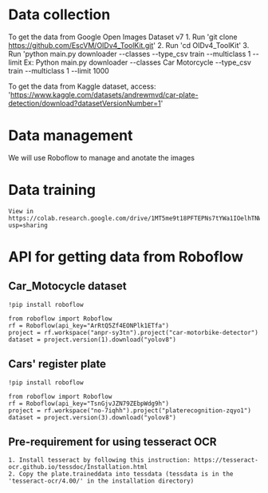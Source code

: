 # Data collection
To get the data from Google Open Images  Dataset v7
    1. Run 'git clone https://github.com/EscVM/OIDv4_ToolKit.git'
    2. Run 'cd OIDv4_ToolKit'
    3. Run 'python main.py downloader --classes <ClassNames> --type_csv train --multiclass 1 --limit <DataSize>
    Ex: Python main.py downloader --classes Car Motorcycle --type_csv train --multiclass 1 --limit 1000

To get the data from Kaggle dataset, access: 'https://www.kaggle.com/datasets/andrewmvd/car-plate-detection/download?datasetVersionNumber=1'

# Data management
We will use Roboflow to manage and anotate the images

# Data training
    View in https://colab.research.google.com/drive/1MT5me9t18PFTEPNs7tYWa1IOelhTNWEt?usp=sharing

# API for getting data from Roboflow

## Car_Motocycle dataset
    !pip install roboflow

    from roboflow import Roboflow
    rf = Roboflow(api_key="ArRtQ5Zf4EONPlk1ETfa")
    project = rf.workspace("anpr-sy3tn").project("car-motorbike-detector")
    dataset = project.version(1).download("yolov8")

## Cars' register plate
    !pip install roboflow

    from roboflow import Roboflow
    rf = Roboflow(api_key="TsnGjvJZN79ZEbpWdg9h")
    project = rf.workspace("no-7iqhh").project("platerecognition-zqyo1")
    dataset = project.version(3).download("yolov8")

## Pre-requirement for using tesseract OCR
    1. Install tesseract by following this instruction: https://tesseract-ocr.github.io/tessdoc/Installation.html
    2. Copy the plate.traineddata into tessdata (tessdata is in the 'tesseract-ocr/4.00/' in the installation directory)
